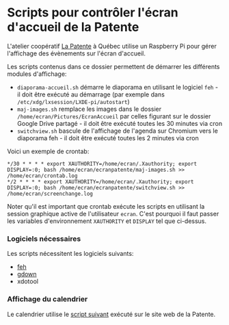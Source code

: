 # Scripts pour contrôler l'écran d'accueil de la Patente

L'atelier coopératif [La Patente](https://atelierlapatente.org) à Québec utilise un Raspberry Pi pour gérer l'affichage des évènements sur
l'écran d'accueil.

Les scripts contenus dans ce dossier permettent de démarrer les différents modules d'affichage:

* `diaporama-accueil.sh` démarre le diaporama en utilisant le logiciel `feh` - il doit être exécuté au démarrage (par exemple dans `/etc/xdg/lxsession/LXDE-pi/autostart`)
* `maj-images.sh` remplace les images dans le dossier `/home/ecran/Pictures/EcranAccueil` par celles figurant sur le dossier Google Drive partagé - il doit être exécuté toutes les 30 minutes via cron
* `switchview.sh` bascule de l'affichage de l'agenda sur Chromium vers le diaporama feh - il doit être exécuté toutes les 2 minutes via cron

Voici un exemple de crontab:

```
*/30 * * * * export XAUTHORITY=/home/ecran/.Xauthority; export DISPLAY=:0; bash /home/ecran/ecranpatente/maj-images.sh >> /home/ecran/crontab.log
*/2 * * * * export XAUTHORITY=/home/ecran/.Xauthority; export DISPLAY=:0; bash /home/ecran/ecranpatente/switchview.sh >> /home/ecran/screenchange.log
```

Noter qu'il est important que crontab exécute les scripts en utilisant la session graphique active de l'utilisateur `ecran`. C'est pourquoi
il faut passer les variables d'environnement `XAUTHORITY` et `DISPLAY` tel que ci-dessus.

### Logiciels nécessaires

Les scripts nécessitent les logiciels suivants:

* [feh](https://feh.finalrewind.org/)
* [gdown](https://github.com/wkentaro/gdown)
* xdotool

### Affichage du calendrier

Le calendrier utilise le [script suivant](https://github.com/timtomch/lapatentecal) exécuté sur le site web de la Patente.